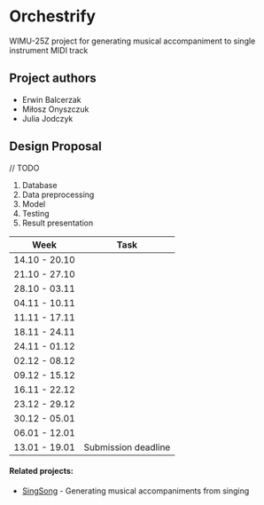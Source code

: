 # Orchestrify
WIMU-25Z project for generating musical accompaniment to single instrument MIDI track

## Project authors
- Erwin Balcerzak
- Miłosz Onyszczuk
- Julia Jodczyk

## Design Proposal
// TODO

1. Database
2. Data preprocessing
3. Model
4. Testing
5. Result presentation

| Week   | Task  |
| ---    | ---   |
| 14.10 - 20.10 |  |
| 21.10 - 27.10 |  |
| 28.10 - 03.11 |  |
| 04.11 - 10.11 |  |
| 11.11 - 17.11 |  |
| 18.11 - 24.11 |  |
| 24.11 - 01.12 |  |
| 02.12 - 08.12 |  |
| 09.12 - 15.12 |  |
| 16.11 - 22.12 |  |
| 23.12 - 29.12 |  |
| 30.12 - 05.01 |  |
| 06.01 - 12.01 |  |
| 13.01 - 19.01 | Submission deadline |


#### Related projects:
- [SingSong](https://arxiv.org/abs/2301.12662) - Generating musical accompaniments from singing
